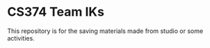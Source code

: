 # CS374 Team IKs

This repository is for the saving materials made from studio or some activities.

